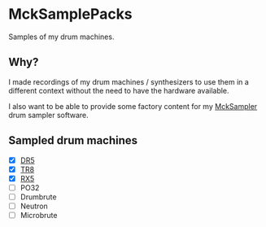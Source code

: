 # MckSamplePacks

Samples of my drum machines.

## Why?

I made recordings of my drum machines / synthesizers to use them in a different context without the need to have the hardware available.

I also want to be able to provide some factory content for my [MckSampler](https://github.com/HenriCSHC/MckSampler) drum sampler software.

## Sampled drum machines

- [x] [DR5](./DR5)
- [x] [TR8](./TR8)
- [x] [RX5](./RX5)
- [ ] PO32
- [ ] Drumbrute
- [ ] Neutron
- [ ] Microbrute

